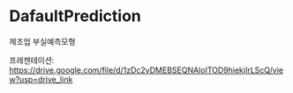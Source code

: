 # DafaultPrediction
제조업 부실예측모형

프레젠테이션: https://drive.google.com/file/d/1zDc2yDMEBSEQNAloITOD9hiekjIrLScQ/view?usp=drive_link
